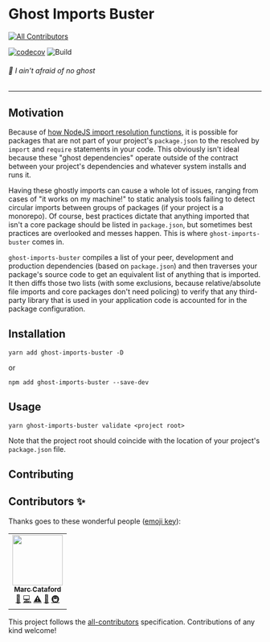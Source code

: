 # Ghost Imports Buster
<!-- ALL-CONTRIBUTORS-BADGE:START - Do not remove or modify this section -->
[![All Contributors](https://img.shields.io/badge/all_contributors-1-orange.svg?style=flat-square)](#contributors-)
<!-- ALL-CONTRIBUTORS-BADGE:END -->
[![codecov](https://codecov.io/gh/tophat/ghost-imports-buster/branch/master/graph/badge.svg)](https://codecov.io/gh/tophat/ghost-imports-buster)
![Build](https://github.com/tophat/ghost-imports-buster/workflows/Node.js%20CI/badge.svg?branch=master)

###### :ghost: I ain't afraid of no ghost

---

## Motivation

Because of [how NodeJS import resolution functions](https://nodejs.org/api/modules.html#modules_all_together), it is possible for packages that are not part of your project's `package.json` to the resolved by `import` and `require` statements in your code. This obviously isn't ideal because these "ghost dependencies" operate outside of the contract between your project's dependencies and whatever system installs and runs it.

Having these ghostly imports can cause a whole lot of issues, ranging from cases of "it works on my machine!" to static analysis tools failing to detect circular imports between groups of packages (if your project is a monorepo). Of course, best practices dictate that anything imported that isn't a core package should be listed in `package.json`, but sometimes best practices are overlooked and messes happen. This is where `ghost-imports-buster` comes in.

`ghost-imports-buster` compiles a list of your peer, development and production dependencies (based on `package.json`) and then traverses your package's source code to get an equivalent list of anything that is imported. It then diffs those two lists (with some exclusions, because relative/absolute file imports and core packages don't need policing) to verify that any third-party library that is used in your application code is accounted for in the package configuration.

## Installation

```
yarn add ghost-imports-buster -D
```

or

```
npm add ghost-imports-buster --save-dev
```

## Usage

```
yarn ghost-imports-buster validate <project root>
```

Note that the project root should coincide with the location of your project's `package.json` file.

## Contributing


## Contributors ✨

Thanks goes to these wonderful people ([emoji key](https://allcontributors.org/docs/en/emoji-key)):

<!-- ALL-CONTRIBUTORS-LIST:START - Do not remove or modify this section -->
<!-- prettier-ignore-start -->
<!-- markdownlint-disable -->
<table>
  <tr>
    <td align="center"><a href="https://mcataford.github.io"><img src="https://avatars2.githubusercontent.com/u/6210361?v=4" width="100px;" alt=""/><br /><sub><b>Marc Cataford</b></sub></a><br /><a href="#ideas-mcataford" title="Ideas, Planning, & Feedback">🤔</a> <a href="https://github.com/tophat/ghost-imports-buster/commits?author=mcataford" title="Code">💻</a> <a href="https://github.com/tophat/ghost-imports-buster/commits?author=mcataford" title="Tests">⚠️</a> <a href="https://github.com/tophat/ghost-imports-buster/commits?author=mcataford" title="Documentation">📖</a> <a href="#infra-mcataford" title="Infrastructure (Hosting, Build-Tools, etc)">🚇</a></td>
  </tr>
</table>

<!-- markdownlint-enable -->
<!-- prettier-ignore-end -->
<!-- ALL-CONTRIBUTORS-LIST:END -->

This project follows the [all-contributors](https://github.com/all-contributors/all-contributors) specification. Contributions of any kind welcome!
